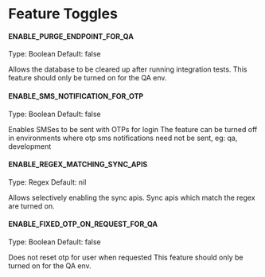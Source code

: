 # Feature Toggles

#### ENABLE_PURGE_ENDPOINT_FOR_QA
Type: Boolean
Default: false

Allows the database to be cleared up after running integration tests.
This feature should only be turned on for the QA env.

#### ENABLE_SMS_NOTIFICATION_FOR_OTP
Type: Boolean
Default: false

Enables SMSes to be sent with OTPs for login
The feature can be turned off in environments where otp sms notifications need not be sent, eg: qa, development

#### ENABLE_REGEX_MATCHING_SYNC_APIS
Type: Regex
Default: nil

Allows selectively enabling the sync apis. Sync apis which match the regex are turned on.

#### ENABLE_FIXED_OTP_ON_REQUEST_FOR_QA
Type: Boolean
Default: false

Does not reset otp for user when requested
This feature should only be turned on for the QA env.